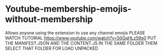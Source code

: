 # Youtube-membership-emojis-without-membership
Allows anyone using the extension to use any channel emojis 
PLEASE WATCH TUTORIAL
https://www.youtube.com/watch?v=50GqHLz59o0
PUT THE MANIFEST.JSON AND THE CONTENT.JS IN THE SAME FOLDER THEM SELECT THAT FOLDER FOR LOAD UNPACKED
